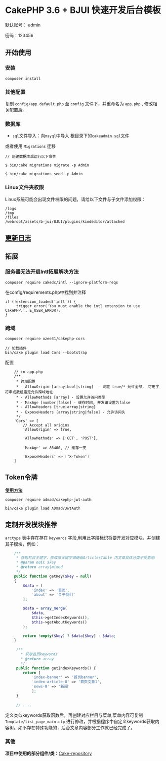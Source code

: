 # CakePHP 3.6 + BJUI 快速开发后台模板

默认账号： admin

密码：123456

## 开始使用

### 安装

````
composer install
````

### 其他配置

复制 ``config/app.default.php`` 至 ``config`` 文件下，并重命名为 ``app.php`` , 修改相关配置后。

### 数据库

- `sql`文件导入：向``msyql``中导入 根目录下的``cakeadmin.sql``文件

 或者使用  `Migrations` 迁移

````
// 创建数据库后运行以下命令

$ bin/cake migrations migrate -p Admin

$ bin/cake migrations seed -p Admin
````


### Linux文件夹权限

Linux系统可能会出现文件权限的问题，请给以下文件与子文件添加权限：
````
/logs
/tmp
/files
/webroot/assets/b-jui/BJUI/plugins/kindeditor/attached
````

## [更新日志](./changlog.md)


## 拓展

### 服务器无法开启Intl拓展解决方法
````
composer require cakedc/intl --ignore-platform-reqs
````
在config/requirements.php中找到并注释
````
if (!extension_loaded('intl')) {
     trigger_error('You must enable the intl extension to use CakePHP.', E_USER_ERROR);
}
````

### 跨域
````
composer require ozee31/cakephp-cors

// 加载插件
bin/cake plugin load Cors --bootstrap
````
配置
````
    // in app.php
    /**
     * 跨域配置
     * - AllowOrigin [array|bool|string]  - 设置 true/* 允许全部， 可用字符串或数组指定允许跨域地址
     * - AllowMethods [array] - 设置允许访问类型
     * - MaxAge [number|false] - 缓存时间, 开发请设置为false
     * - AllowHeaders [true|array|string]
     * - ExposeHeaders [array|string|false] - 允许访问头
     */
    'Cors' => [
        // Accept all origins
        'AllowOrigin' => true,

        'AllowMethods' => ['GET', 'POST'],

        'MaxAge' => 86400, // 缓存一天

        'ExposeHeaders' => ['X-Token']
    ]
````

## Token令牌
**[使用方法](https://www.jianshu.com/p/762679ea1ff8)**
````
composer require admad/cakephp-jwt-auth

bin/cake plugin load ADmad/JwtAuth
````





## 定制开发模块推荐

``arctype`` 表中存在存在 ``keywords`` 字段,利用此字段标识将要开发对应模块，并创建其子模块，例如：

````php
    /**
     * 获取栏目关键字，修改原关键字请确保ArticlesTable 内文章具体分类不受影响
     * @param null $key
     * @return array|mixed
     */
    public function getKey($key = null)
    {
        $data = [
            'index' => '首页',
            'about' => '关于我们'
        ];

        $data = array_merge(
            $data,
            $this->getIndexKeywords(),
            $this->getAboutKeywords()
        );

        return !empty($key) ? $data[$key] : $data;
    }
    
     /**
       * 获取首页keywords
       * @return array
       */
     public function getIndexKeywords() {
        return [
            'index-banner' => '首页banner',
            'index-article-0' => '首页文章1',
            'news-0' => '新闻'
            ];
     }
     
     // ....

```` 

定义类似keywords获取函数后，再创建对应栏目与菜单,菜单内容可复制``Template/list_page_main.ctp`` 进行修改，并根据程序中自定义keywords获取内容树。如不存在特殊功能的，后台文章内容部分工作就已经完成了。


### 其他
**项目中使用的部分组件/类：**[Cake-repository](https://github.com/JZaaa/Cake-repository)

